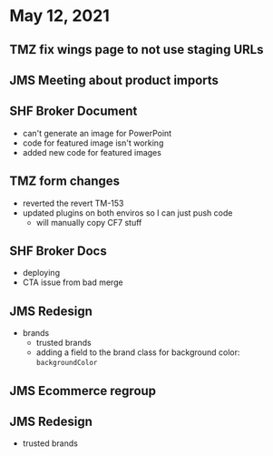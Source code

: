 # May 12, 2021

## TMZ fix wings page to not use staging URLs

## JMS Meeting about product imports

## SHF Broker Document
- can't generate an image for PowerPoint
- code for featured image isn't working
- added new code for featured images

## TMZ form changes
- reverted the revert TM-153
- updated plugins on both enviros so I can just push code
	- will manually copy CF7 stuff

## SHF Broker Docs
- deploying
- CTA issue from bad merge

## JMS Redesign
- brands
	- trusted brands
	- adding a field to the brand class for background color: `backgroundColor`

## JMS Ecommerce regroup

## JMS Redesign
- trusted brands